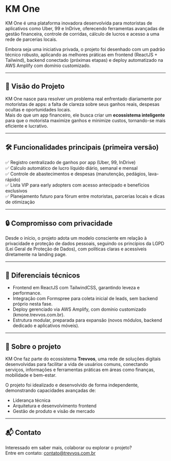 # KM One

KM One é uma plataforma inovadora desenvolvida para motoristas de aplicativos como Uber, 99 e InDrive, oferecendo ferramentas avançadas de gestão financeira, controle de corridas, cálculo de lucros e acesso a uma rede de parcerias locais.

Embora seja uma iniciativa privada, o projeto foi desenhado com um padrão técnico robusto, aplicando as melhores práticas em frontend (ReactJS + Tailwind), backend conectado (próximas etapas) e deploy automatizado na AWS Amplify com domínio customizado.

---

## 🌟 Visão do Projeto

KM One nasce para resolver um problema real enfrentado diariamente por motoristas de apps: a falta de clareza sobre seus ganhos reais, despesas ocultas e oportunidades locais.  
Mais do que um app financeiro, ele busca criar um **ecossistema inteligente** para que o motorista maximize ganhos e minimize custos, tornando-se mais eficiente e lucrativo.

---

## 🛠 Funcionalidades principais (primeira versão)

✅ Registro centralizado de ganhos por app (Uber, 99, InDrive)  
✅ Cálculo automático de lucro líquido diário, semanal e mensal  
✅ Controle de abastecimentos e despesas (manutenção, pedágios, lava-rápido)  
✅ Lista VIP para early adopters com acesso antecipado e benefícios exclusivos  
✅ Planejamento futuro para fórum entre motoristas, parcerias locais e dicas de otimização

---

## 🔒 Compromisso com privacidade

Desde o início, o projeto adota um modelo consciente em relação à privacidade e proteção de dados pessoais, seguindo os princípios da LGPD (Lei Geral de Proteção de Dados), com políticas claras e acessíveis diretamente na landing page.

---

## 🚀 Diferenciais técnicos

- Frontend em ReactJS com TailwindCSS, garantindo leveza e performance.
- Integração com Formspree para coleta inicial de leads, sem backend próprio nesta fase.
- Deploy gerenciado via AWS Amplify, com domínio customizado (kmone.trevvos.com.br).
- Estrutura modular, preparada para expansão (novos módulos, backend dedicado e aplicativos móveis).

---

## 🤝 Sobre o projeto

KM One faz parte do ecossistema **Trevvos**, uma rede de soluções digitais desenvolvidas para facilitar a vida de usuários comuns, conectando serviços, informações e ferramentas práticas em áreas como finanças, mobilidade e bem-estar.

O projeto foi idealizado e desenvolvido de forma independente, demonstrando capacidades avançadas de:
- Liderança técnica
- Arquitetura e desenvolvimento frontend
- Gestão de produto e visão de mercado

---

## 📬 Contato

Interessado em saber mais, colaborar ou explorar o projeto?  
Entre em contato: [contato@trevvos.com.br](mailto:contato@trevvos.com,br)

